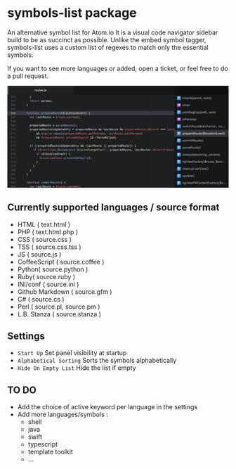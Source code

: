 # symbols-list package

An alternative symbol list for Atom.io
It is a visual code navigator sidebar build to be as succinct as possible.
Unlike the embed symbol tagger, symbols-list uses a custom list of regexes to match only the essential symbols.

If you want to see more languages or added, open a ticket, or feel free to do a pull request.

![Symbols List](https://raw.githubusercontent.com/7ute/symbols-list/master/package_screenshot.png)

## Currently supported languages / source format
* HTML ( text.html )
* PHP ( text.html.php )
* CSS ( source.css )
* TSS ( source.css.tss )
* JS ( source.js )
* CoffeeScript ( source.coffee )
* Python( source.python )
* Ruby( source.ruby )
* INI/conf ( source.ini )
* Github Markdown ( source.gfm )
* C# ( source.cs )
* Perl ( source.pl, source.pm )
* L.B. Stanza ( source.stanza )

## Settings
* `Start Up` Set panel visibility at startup
* `Alphabetical Sorting` Sorts the symbols alphabetically
* `Hide On Empty List` Hide the list if empty

## TO DO
* Add the choice of active keyword per language in the settings
* Add more languages/symbols :
  * shell
  * java
  * swift
  * typescript
  * template toolkit
  * …

